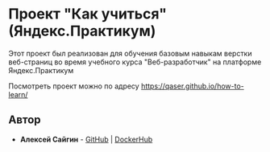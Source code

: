 # Проект "Как учиться" (Яндекс.Практикум)

Этот проект был реализован для обучения базовым навыкам верстки веб-страниц во время учебного курса "Веб-разработчик" на платформе Яндекс.Практикум

Посмотреть проект можно по адресу https://qaser.github.io/how-to-learn/

## Автор

* **Алексей Сайгин** - [GitHub](https://github.com/qaser) | [DockerHub](https://hub.docker.com/r/dangerexit/)
